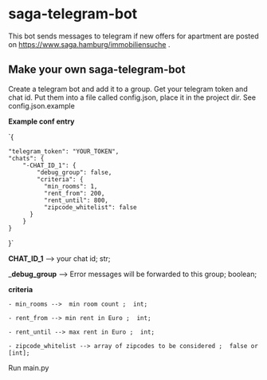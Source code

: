# saga-telegram-bot

This bot sends messages to telegram if new offers for apartment are posted on https://www.saga.hamburg/immobiliensuche .

## Make your own saga-telegram-bot

Create a telegram bot and add it to a group.
Get your telegram token and chat id.
Put them into a file called config.json, place it in the project dir. See config.json.example

__Example conf entry__

`{ 

    "telegram_token": "YOUR_TOKEN",
    "chats": {
        "-CHAT_ID_1": {
            "debug_group": false,
            "criteria": {
              "min_rooms": 1,
              "rent_from": 200,
              "rent_until": 800,
              "zipcode_whitelist": false
          }
        }
    }
}`

__CHAT_ID_1__ --> your chat id; str;

___debug_group__ --> Error messages will be forwarded to this group; boolean; 

__criteria__ 

    - min_rooms -->  min room count ;  int; 

    - rent_from --> min rent in Euro ;  int; 

    - rent_until --> max rent in Euro ;  int; 

    - zipcode_whitelist --> array of zipcodes to be considered ;  false or [int]; 


Run main.py




